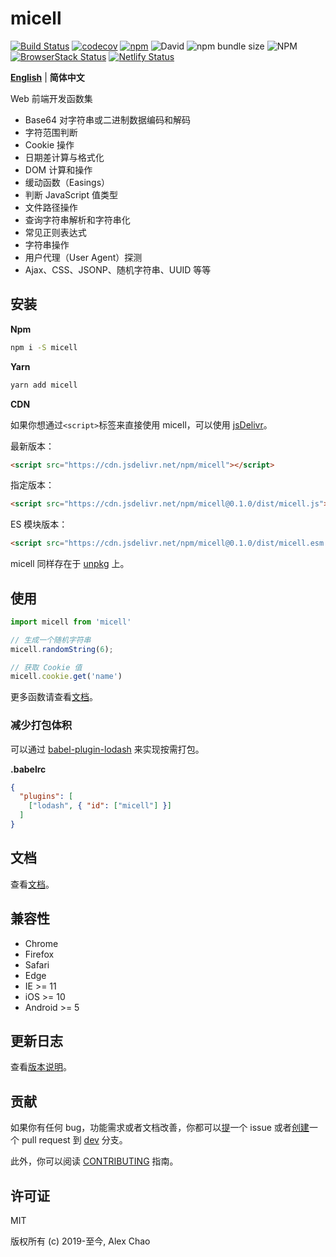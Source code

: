 # micell

[![Build Status](https://travis-ci.com/micell/micell.svg?branch=master)](https://travis-ci.com/micell/micell)
[![codecov](https://codecov.io/gh/micell/micell/branch/master/graph/badge.svg)](https://codecov.io/gh/micell/micell)
[![npm](https://img.shields.io/npm/v/micell.svg)](https://www.npmjs.com/package/micell)
![David](https://img.shields.io/david/micell/micell)
![npm bundle size](https://img.shields.io/bundlephobia/minzip/micell)
![NPM](https://img.shields.io/npm/l/micell)
[![BrowserStack Status](https://automate.browserstack.com/badge.svg?badge_key=Y3JwOGtWSysyUTRUR1BtZkZPQ3J4ZWxaOVJzMUYvZmsyVyt3TU9ZVXpNYz0tLVA5WXk4dVZxbURQb2FwTFIvN1E0UUE9PQ==--adf43d74135bbc962a24742452cc8625aa74e362)](https://automate.browserstack.com/public-build/Y3JwOGtWSysyUTRUR1BtZkZPQ3J4ZWxaOVJzMUYvZmsyVyt3TU9ZVXpNYz0tLVA5WXk4dVZxbURQb2FwTFIvN1E0UUE9PQ==--adf43d74135bbc962a24742452cc8625aa74e362)
[![Netlify Status](https://api.netlify.com/api/v1/badges/bff6938e-fda6-416f-84fd-bf33fc6a6072/deploy-status)](https://app.netlify.com/sites/pensive-leakey-00e229/deploys)

**[English](README.md)** | **简体中文**

Web 前端开发函数集

* Base64 对字符串或二进制数据编码和解码
* 字符范围判断
* Cookie 操作
* 日期差计算与格式化
* DOM 计算和操作
* 缓动函数（Easings）
* 判断 JavaScript 值类型
* 文件路径操作
* 查询字符串解析和字符串化
* 常见正则表达式
* 字符串操作
* 用户代理（User Agent）探测
* Ajax、CSS、JSONP、随机字符串、UUID 等等

## 安装

**Npm**

```sh
npm i -S micell
```

**Yarn**

```sh
yarn add micell
```

**CDN**

如果你想通过`<script>`标签来直接使用 micell，可以使用 [jsDelivr](https://www.jsdelivr.com/package/npm/micell)。

最新版本：

```html
<script src="https://cdn.jsdelivr.net/npm/micell"></script>
```

指定版本：

```html
<script src="https://cdn.jsdelivr.net/npm/micell@0.1.0/dist/micell.js"></script>
```

ES 模块版本：

```html
<script src="https://cdn.jsdelivr.net/npm/micell@0.1.0/dist/micell.esm.browser.js"></script>
```

micell 同样存在于 [unpkg](https://unpkg.com/) 上。

## 使用

```js
import micell from 'micell'

// 生成一个随机字符串
micell.randomString(6);

// 获取 Cookie 值
micell.cookie.get('name')
```

更多函数请查看[文档](/cn/docs/)。

### 减少打包体积

可以通过 [babel-plugin-lodash](https://www.npmjs.com/package/babel-plugin-lodash) 来实现按需打包。

**.babelrc**

```json
{
  "plugins": [
    ["lodash", { "id": ["micell"] }]
  ]
}
```

## 文档

查看[文档](https://micell.org/docs)。

## 兼容性

* Chrome
* Firefox
* Safari
* Edge
* IE >= 11
* iOS >= 10
* Android >= 5

## 更新日志

查看[版本说明](https://github.com/micell/micell/releases)。

## 贡献

如果你有任何 bug，功能需求或者文档改善，你都可以[提](https://github.com/micell/micell/issues/new)一个 issue 或者[创建](https://github.com/micell/micell/pull/new/dev)一个 pull request 到 [dev](https://github.com/micell/micell/tree/dev) 分支。

此外，你可以阅读 [CONTRIBUTING](CONTRIBUTING.md) 指南。

## 许可证

MIT

版权所有 (c) 2019-至今, Alex Chao
